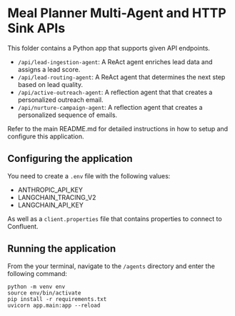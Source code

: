 # Meal Planner Multi-Agent and HTTP Sink APIs

This folder contains a Python app that supports given API endpoints. 

* `/api/lead-ingestion-agent`: A ReAct agent enriches lead data and assigns a lead score.
* `/api/lead-routing-agent`: A ReAct agent that determines the next step based on lead quality.
* `/api/active-outreach-agent`: A reflection agent that that creates a personalized outreach email.
* `/api/nurture-campaign-agent`: A reflection agent that creates a personalized sequence of emails.

Refer to the main README.md for detailed instructions in how to setup and configure this application.

## Configuring the application

You need to create a `.env` file with the following values:
* ANTHROPIC_API_KEY
* LANGCHAIN_TRACING_V2
* LANGCHAIN_API_KEY

As well as a `client.properties` file that contains properties to connect to Confluent.

## Running the application

From the your terminal, navigate to the `/agents` directory and enter the following command:

```shell
python -m venv env
source env/bin/activate
pip install -r requirements.txt
uvicorn app.main:app --reload
```